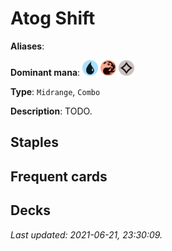 # Atog Shift

**Aliases**: 

**Dominant mana**: <img src="../resources/images/mana/U.png" width="25"/> <img src="../resources/images/mana/R.png" width="25"/> <img src="../resources/images/mana/C.png" width="25"/>

**Type**: `Midrange`, `Combo`

**Description**: TODO.

## **Staples**



## **Frequent cards**



## **Decks**



*Last updated: 2021-06-21, 23:30:09.*
